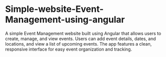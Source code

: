# Simple-website-Event-Management-using-angular
A simple Event Management website built using Angular that allows users to create, manage, and view events. Users can add event details, dates, and locations, and view a list of upcoming events. The app features a clean, responsive interface for easy event organization and tracking.
